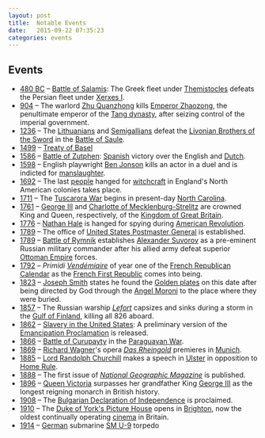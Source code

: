 ```yaml
---
layout: post
title:  Notable Events
date:   2015-09-22 07:35:23
categories: events
---
```

Events
------

-   [480 BC] – [Battle of Salamis]: The Greek fleet under [Themistocles]
    defeats the Persian fleet under [Xerxes I].
-   [904] – The warlord [Zhu Quanzhong] kills [Emperor Zhaozong], the
    penultimate emperor of the [Tang dynasty], after seizing control of
    the imperial government.
-   [1236] – The [Lithuanians] and [Semigallians] defeat the [Livonian
    Brothers of the Sword] in the [Battle of Saule].
-   [1499] – [Treaty of Basel]
-   [1586] – [Battle of Zutphen]: [Spanish] victory over the English and
    [Dutch].
-   [1598] – English playwright [Ben Jonson] kills an actor in a duel
    and is indicted for [manslaughter].
-   [1692] – The last [people] hanged for [witchcraft] in England's
    North American colonies takes place.
-   [1711] – The [Tuscarora War] begins in present-day [North Carolina].
-   [1761] – [George III] and [Charlotte of Mecklenburg-Strelitz] are
    crowned King and Queen, respectively, of the [Kingdom of Great
    Britain].
-   [1776] – [Nathan Hale] is hanged for spying during [American
    Revolution].
-   [1789] – The office of [United States Postmaster General]
    is established.
-   [1789] – [Battle of Rymnik] establishes [Alexander Suvorov] as a
    pre-eminent Russian military commander after his allied army defeat
    superior [Ottoman Empire] forces.
-   [1792] – *Primidi [Vendémiaire]* of year one of the [French
    Republican Calendar] as the [French First Republic] comes
    into being.
-   [1823] – [Joseph Smith] states he found the [Golden plates] on this
    date after being directed by God through the [Angel Moroni] to the
    place where they were buried.
-   [1857] – The Russian warship *[Lefort]* capsizes and sinks during a
    storm in the [Gulf of Finland], killing all 826 aboard.
-   [1862] – [Slavery in the United States]: A preliminary version of
    the [Emancipation Proclamation] is released.
-   [1866] – [Battle of Curupayty] in the [Paraguayan War].
-   [1869] – [Richard Wagner]'s opera *[Das Rheingold]* premieres in
    [Munich].
-   [1885] – [Lord Randolph Churchill] makes a speech in [Ulster] in
    opposition to [Home Rule].
-   [1888] – The first issue of *[National Geographic Magazine]*
    is published.
-   [1896] – [Queen Victoria] surpasses her grandfather King [George
    III] as the longest reigning monarch in British history.
-   [1908] – The [Bulgarian Declaration of Independence] is proclaimed.
-   [1910] – The [Duke of York's Picture House] opens in [Brighton], now
    the oldest continually operating [cinema] in Britain.
-   [1914] – [German] submarine [SM U-9] torpedo

  [480 BC]: https://en.wikipedia.org/wiki/480_BC "wikilink"
  [Battle of Salamis]: https://en.wikipedia.org/wiki/Battle_of_Salamis "wikilink"
  [Themistocles]: https://en.wikipedia.org/wiki/Themistocles "wikilink"
  [Xerxes I]: https://en.wikipedia.org/wiki/Xerxes_I "wikilink"
  [904]: https://en.wikipedia.org/wiki/904 "wikilink"
  [Zhu Quanzhong]: https://en.wikipedia.org/wiki/Zhu_Quanzhong "wikilink"
  [Emperor Zhaozong]: https://en.wikipedia.org/wiki/Emperor_Zhaozong_of_Tang "wikilink"
  [Tang dynasty]: https://en.wikipedia.org/wiki/Tang_dynasty "wikilink"
  [1236]: https://en.wikipedia.org/wiki/1236 "wikilink"
  [Lithuanians]: https://en.wikipedia.org/wiki/Lithuanians "wikilink"
  [Semigallians]: https://en.wikipedia.org/wiki/Semigallians "wikilink"
  [Livonian Brothers of the Sword]: https://en.wikipedia.org/wiki/Livonian_Brothers_of_the_Sword "wikilink"
  [Battle of Saule]: https://en.wikipedia.org/wiki/Battle_of_Saule "wikilink"
  [1499]: https://en.wikipedia.org/wiki/1499 "wikilink"
  [Treaty of Basel]: https://en.wikipedia.org/wiki/Treaty_of_Basel_(1499) "wikilink"
  [1586]: https://en.wikipedia.org/wiki/1586 "wikilink"
  [Battle of Zutphen]: https://en.wikipedia.org/wiki/Battle_of_Zutphen "wikilink"
  [Spanish]: https://en.wikipedia.org/wiki/Spanish_Empire "wikilink"
  [Dutch]: https://en.wikipedia.org/wiki/Dutch_Republic "wikilink"
  [1598]: https://en.wikipedia.org/wiki/1598 "wikilink"
  [Ben Jonson]: https://en.wikipedia.org/wiki/Ben_Jonson "wikilink"
  [manslaughter]: https://en.wikipedia.org/wiki/manslaughter "wikilink"
  [1692]: https://en.wikipedia.org/wiki/1692 "wikilink"
  [people]: https://en.wikipedia.org/wiki/Salem_witch_trials "wikilink"
  [witchcraft]: https://en.wikipedia.org/wiki/witchcraft "wikilink"
  [1711]: https://en.wikipedia.org/wiki/1711 "wikilink"
  [Tuscarora War]: https://en.wikipedia.org/wiki/Tuscarora_War "wikilink"
  [North Carolina]: https://en.wikipedia.org/wiki/North_Carolina "wikilink"
  [1761]: https://en.wikipedia.org/wiki/1761 "wikilink"
  [George III]: https://en.wikipedia.org/wiki/George_III_of_the_United_Kingdom "wikilink"
  [Charlotte of Mecklenburg-Strelitz]: https://en.wikipedia.org/wiki/Charlotte_of_Mecklenburg-Strelitz "wikilink"
  [Kingdom of Great Britain]: https://en.wikipedia.org/wiki/Kingdom_of_Great_Britain "wikilink"
  [1776]: https://en.wikipedia.org/wiki/1776 "wikilink"
  [Nathan Hale]: https://en.wikipedia.org/wiki/Nathan_Hale "wikilink"
  [American Revolution]: https://en.wikipedia.org/wiki/American_Revolution "wikilink"
  [1789]: https://en.wikipedia.org/wiki/1789 "wikilink"
  [United States Postmaster General]: https://en.wikipedia.org/wiki/United_States_Postmaster_General "wikilink"
  [Battle of Rymnik]: https://en.wikipedia.org/wiki/Battle_of_Rymnik "wikilink"
  [Alexander Suvorov]: https://en.wikipedia.org/wiki/Alexander_Suvorov "wikilink"
  [Ottoman Empire]: https://en.wikipedia.org/wiki/Ottoman_Empire "wikilink"
  [1792]: https://en.wikipedia.org/wiki/1792 "wikilink"
  [Vendémiaire]: https://en.wikipedia.org/wiki/Vendémiaire "wikilink"
  [French Republican Calendar]: https://en.wikipedia.org/wiki/French_Republican_Calendar "wikilink"
  [French First Republic]: https://en.wikipedia.org/wiki/French_First_Republic "wikilink"
  [1823]: https://en.wikipedia.org/wiki/1823 "wikilink"
  [Joseph Smith]: https://en.wikipedia.org/wiki/Joseph_Smith "wikilink"
  [Golden plates]: https://en.wikipedia.org/wiki/Golden_plates "wikilink"
  [Angel Moroni]: https://en.wikipedia.org/wiki/Angel_Moroni "wikilink"
  [1857]: https://en.wikipedia.org/wiki/1857 "wikilink"
  [Lefort]: https://en.wikipedia.org/wiki/Russian_ship_of_the_line_Lefort "wikilink"
  [Gulf of Finland]: https://en.wikipedia.org/wiki/Gulf_of_Finland "wikilink"
  [1862]: https://en.wikipedia.org/wiki/1862 "wikilink"
  [Slavery in the United States]: https://en.wikipedia.org/wiki/Slavery_in_the_United_States "wikilink"
  [Emancipation Proclamation]: https://en.wikipedia.org/wiki/Emancipation_Proclamation "wikilink"
  [1866]: https://en.wikipedia.org/wiki/1866 "wikilink"
  [Battle of Curupayty]: https://en.wikipedia.org/wiki/Battle_of_Curupayty "wikilink"
  [Paraguayan War]: https://en.wikipedia.org/wiki/Paraguayan_War "wikilink"
  [1869]: https://en.wikipedia.org/wiki/1869 "wikilink"
  [Richard Wagner]: https://en.wikipedia.org/wiki/Richard_Wagner "wikilink"
  [Das Rheingold]: https://en.wikipedia.org/wiki/Das_Rheingold "wikilink"
  [Munich]: https://en.wikipedia.org/wiki/Munich "wikilink"
  [1885]: https://en.wikipedia.org/wiki/1885 "wikilink"
  [Lord Randolph Churchill]: https://en.wikipedia.org/wiki/Lord_Randolph_Churchill "wikilink"
  [Ulster]: https://en.wikipedia.org/wiki/Ulster "wikilink"
  [Home Rule]: https://en.wikipedia.org/wiki/Irish_Home_Rule_movement "wikilink"
  [1888]: https://en.wikipedia.org/wiki/1888 "wikilink"
  [National Geographic Magazine]: https://en.wikipedia.org/wiki/National_Geographic_Magazine "wikilink"
  [1896]: https://en.wikipedia.org/wiki/1896 "wikilink"
  [Queen Victoria]: https://en.wikipedia.org/wiki/Queen_Victoria "wikilink"
  [1908]: https://en.wikipedia.org/wiki/1908 "wikilink"
  [Bulgarian Declaration of Independence]: https://en.wikipedia.org/wiki/Bulgarian_Declaration_of_Independence "wikilink"
  [1910]: https://en.wikipedia.org/wiki/1910 "wikilink"
  [Duke of York's Picture House]: https://en.wikipedia.org/wiki/Duke_of_York's_Picture_House "wikilink"
  [Brighton]: https://en.wikipedia.org/wiki/Brighton "wikilink"
  [cinema]: https://en.wikipedia.org/wiki/Movie_theater "wikilink"
  [1914]: https://en.wikipedia.org/wiki/1914 "wikilink"
  [German]: https://en.wikipedia.org/wiki/German_Empire "wikilink"
  [SM U-9]: https://en.wikipedia.org/wiki/SM_U-9 "wikilink"
